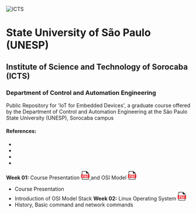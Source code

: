 ![ICTS](./images/unesp_sorocaba.jpg)
# State University of São Paulo (UNESP)
## Institute of Science and Technology of Sorocaba (ICTS)
### Department of Control and Automation Engineering
Public Repository for 'IoT for Embedded Devices', a graduate course offered by the Department of Control and Automation Engineering at the São Paulo State University (UNESP), Sorocaba campus

#### References:
*
*
*
*
**Week 01:** Course Presentation <a href="lessons/week_01/week_01_Course_Presentation_IoT_Dhiego.pdf"> <img src="images/pdf_logo1.png" alt="PDF" width="23" height="23" /> </a> and OSI Model <a href="lessons/week_01/week_01_OSI_Model_IoT_Dhiego.pdf"> <img src="images/pdf_logo1.png" alt="PDF" width="23" height="23" /> </a>
* Course Presentation
* Introduction of OSI Model Stack 
**Week 02:** Linux Operating System <a href="lessons/week_02/week_02_Linux_Operating_System_Dhiego.pdf"> <img src="images/pdf_logo1.png" alt="PDF" width="23" height="23" /> </a>
* History, Basic command and network commands 


